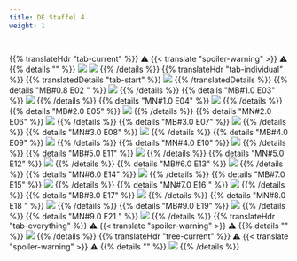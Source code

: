 ```yaml
---
title: DE Staffel 4
weight: 1

---
```

{{% translateHdr "tab-current" %}}
:warning: {{< translate "spoiler-warning" >}} :warning:
{{% details "" %}}
![](/sim-ayto/de04/de04_tab.png)
![](/sim-ayto/de04/de04_sum.png)
{{% /details %}}
{{% translateHdr "tab-individual" %}}
{{% translatedDetails "tab-start" %}}
![](/sim-ayto/de04/de04_0.png)
{{% /translatedDetails %}}
{{% details "MB#0.8 E02 " %}}
![](/sim-ayto/de04/de04_1.png)
{{% /details %}}
{{% details "MB#1.0 E03" %}}
![](/sim-ayto/de04/de04_2.png)
{{% /details %}}
{{% details "MN#1.0 E04" %}}
![](/sim-ayto/de04/de04_3.png)
{{% /details %}}
{{% details "MB#2.0 E05" %}}
![](/sim-ayto/de04/de04_4.png)
{{% /details %}}
{{% details "MN#2.0 E06" %}}
![](/sim-ayto/de04/de04_5.png)
{{% /details %}}
{{% details "MB#3.0 E07" %}}
![](/sim-ayto/de04/de04_6.png)
{{% /details %}}
{{% details "MN#3.0 E08" %}}
![](/sim-ayto/de04/de04_7.png)
{{% /details %}}
{{% details "MB#4.0 E09" %}}
![](/sim-ayto/de04/de04_8.png)
{{% /details %}}
{{% details "MN#4.0 E10" %}}
![](/sim-ayto/de04/de04_9.png)
{{% /details %}}
{{% details "MB#5.0 E11" %}}
![](/sim-ayto/de04/de04_10.png)
{{% /details %}}
{{% details "MN#5.0 E12" %}}
![](/sim-ayto/de04/de04_11.png)
{{% /details %}}
{{% details "MB#6.0 E13" %}}
![](/sim-ayto/de04/de04_12.png)
{{% /details %}}
{{% details "MN#6.0 E14" %}}
![](/sim-ayto/de04/de04_13.png)
{{% /details %}}
{{% details "MB#7.0 E15" %}}
![](/sim-ayto/de04/de04_14.png)
{{% /details %}}
{{% details "MN#7.0 E16 " %}}
![](/sim-ayto/de04/de04_15.png)
{{% /details %}}
{{% details "MB#8.0 E17" %}}
![](/sim-ayto/de04/de04_16.png)
{{% /details %}}
{{% details "MN#8.0 E18 " %}}
![](/sim-ayto/de04/de04_17.png)
{{% /details %}}
{{% details "MB#9.0 E19" %}}
![](/sim-ayto/de04/de04_18.png)
{{% /details %}}
{{% details "MN#9.0 E21 " %}}
![](/sim-ayto/de04/de04_19.png)
{{% /details %}}
{{% translateHdr "tab-everything" %}}
:warning: {{< translate "spoiler-warning" >}} :warning:
{{% details "" %}}
![](/sim-ayto/de04/de04.col.png)
{{% /details %}}
{{% translateHdr "tree-current" %}}
:warning: {{< translate "spoiler-warning" >}} :warning:
{{% details "" %}}
![](/sim-ayto/de04/de04.png)
{{% /details %}}
